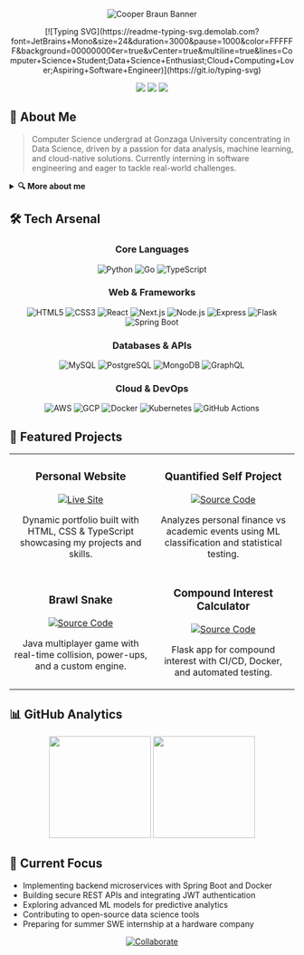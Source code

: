 <p align="center">
  <img
    src="https://capsule-render.vercel.app/api?\
type=waving\
&color=%231ac2c4,%230071ad\
&height=250\
&section=header\
&text=Cooper+Braun\
&fontSize=80\
&fontColor=ffffff\
&animation=twinkling\
&fontAlignY=35"
    alt="Cooper Braun Banner"
  />
</p>

<div align="center">
  [![Typing SVG](https://readme-typing-svg.demolab.com?font=JetBrains+Mono&size=24&duration=3000&pause=1000&color=FFFFFF&background=00000000&center=true&vCenter=true&multiline=true&lines=Computer+Science+Student;Data+Science+Enthusiast;Cloud+Computing+Lover;Aspiring+Software+Engineer)](https://git.io/typing-svg)

  [<img src="https://img.shields.io/badge/Portfolio-1ac2c4?style=for-the-badge&logo=About.me&logoColor=white" />](https://personal-website-six-alpha-83.vercel.app/)
  [<img src="https://img.shields.io/badge/LinkedIn-0077B5?style=for-the-badge&logo=linkedin&logoColor=white" />](https://www.linkedin.com/in/cooper-braun-gu/)
  [<img src="https://img.shields.io/badge/Gmail-D14836?style=for-the-badge&logo=gmail&logoColor=white" />](mailto:cooperjbraun13@gmail.com)
</div>

## 🚀 About Me
> Computer Science undergrad at Gonzaga University concentrating in Data Science, driven by a passion for data analysis, machine learning, and cloud-native solutions. Currently interning in software engineering and eager to tackle real-world challenges.

<details>
<summary><b>🔍 More about me</b></summary>
<br>
I have hands-on experience in backend development with Spring Boot, RESTful APIs, and containerized deployments. I love designing data pipelines, performing exploratory data analysis, and deploying scalable applications on AWS and GCP. In my free time, I experiment with game development in Java and build tooling projects to automate everyday tasks.
</details>

## 🛠️ Tech Arsenal

<div align="center">

### Core Languages
![Python](https://img.shields.io/badge/Python-3776AB?style=for-the-badge&logo=python&logoColor=white)
![Go](https://img.shields.io/badge/Go-00ADD8?style=for-the-badge&logo=go&logoColor=white)
![TypeScript](https://img.shields.io/badge/TypeScript-3178C6?style=for-the-badge&logo=typescript&logoColor=white)

### Web & Frameworks
![HTML5](https://img.shields.io/badge/HTML5-E34F26?style=for-the-badge&logo=html5&logoColor=white)
![CSS3](https://img.shields.io/badge/CSS3-1572B6?style=for-the-badge&logo=css3&logoColor=white)
![React](https://img.shields.io/badge/React-61DAFB?style=for-the-badge&logo=react&logoColor=black)
![Next.js](https://img.shields.io/badge/Next.js-000000?style=for-the-badge&logo=nextdotjs&logoColor=white)
![Node.js](https://img.shields.io/badge/Node.js-339933?style=for-the-badge&logo=nodedotjs&logoColor=white)
![Express](https://img.shields.io/badge/Express-000000?style=for-the-badge&logo=express&logoColor=white)
![Flask](https://img.shields.io/badge/Flask-000000?style=for-the-badge&logo=flask&logoColor=white)
![Spring Boot](https://img.shields.io/badge/Spring_Boot-6DB33F?style=for-the-badge&logo=springboot&logoColor=white)

### Databases & APIs
![MySQL](https://img.shields.io/badge/MySQL-4479A1?style=for-the-badge&logo=mysql&logoColor=white)
![PostgreSQL](https://img.shields.io/badge/PostgreSQL-316192?style=for-the-badge&logo=postgresql&logoColor=white)
![MongoDB](https://img.shields.io/badge/MongoDB-47A248?style=for-the-badge&logo=mongodb&logoColor=white)
![GraphQL](https://img.shields.io/badge/GraphQL-E10098?style=for-the-badge&logo=graphql&logoColor=white)

### Cloud & DevOps
![AWS](https://img.shields.io/badge/AWS-232F3E?style=for-the-badge&logo=amazonaws&logoColor=white)
![GCP](https://img.shields.io/badge/GCP-FEA800?style=for-the-badge&logo=googlecloud&logoColor=white)
![Docker](https://img.shields.io/badge/Docker-2496ED?style=for-the-badge&logo=docker&logoColor=white)
![Kubernetes](https://img.shields.io/badge/Kubernetes-326CE5?style=for-the-badge&logo=kubernetes&logoColor=white)
![GitHub Actions](https://img.shields.io/badge/GH_Actions-2088FF?style=for-the-badge&logo=githubactions&logoColor=white)

</div>

## 💼 Featured Projects

<div align="center">
<table>
  <tr>
    <td width="50%">
      <h3 align="center">Personal Website</h3>
      <p align="center">
        <a href="https://personal-website-six-alpha-83.vercel.app/" target="_blank">
          <img src="https://img.shields.io/badge/Live_Site-1ac2c4?style=for-the-badge&logo=safari&logoColor=white" alt="Live Site"/>
        </a>
      </p>
      <p align="center">
        Dynamic portfolio built with HTML, CSS &amp; TypeScript showcasing my projects and skills.
      </p>
    </td>
    <td width="50%">
      <h3 align="center">Quantified Self Project</h3>
      <p align="center">
        <a href="https://github.com/cooperbraun13/Bank-Data-Analysis" target="_blank">
          <img src="https://img.shields.io/badge/Source_Code-171515?style=for-the-badge&logo=github&logoColor=white" alt="Source Code"/>
        </a>
      </p>
      <p align="center">
        Analyzes personal finance vs academic events using ML classification and statistical testing.
      </p>
    </td>
  </tr>
  <tr>
    <td width="50%">
      <h3 align="center">Brawl Snake</h3>
      <p align="center">
        <a href="https://github.com/cooperbraun13/Brawl-Snake" target="_blank">
          <img src="https://img.shields.io/badge/Source_Code-171515?style=for-the-badge&logo=github&logoColor=white" alt="Source Code"/>
        </a>
      </p>
      <p align="center">
        Java multiplayer game with real-time collision, power-ups, and a custom engine.
      </p>
    </td>
    <td width="50%">
      <h3 align="center">Compound Interest Calculator</h3>
      <p align="center">
        <a href="https://github.com/cooperbraun13/Compound-Interest-Calculator" target="_blank">
          <img src="https://img.shields.io/badge/Source_Code-171515?style=for-the-badge&logo=github&logoColor=white" alt="Source Code"/>
        </a>
      </p>
      <p align="center">
        Flask app for compound interest with CI/CD, Docker, and automated testing.
      </p>
    </td>
  </tr>
</table>
</div>

## 📊 GitHub Analytics

<div align="center">
  <img height="180em" src="https://github-readme-stats.vercel.app/api?username=cooperbraun13&show_icons=true&theme=dark&hide_border=true&include_all_commits=true&count_private=true" />
  <img height="180em" src="https://github-readme-stats.vercel.app/api/top-langs/?username=cooperbraun13&layout=compact&langs_count=8&theme=dark&hide_border=true" />
</div>

## 🔭 Current Focus

- Implementing backend microservices with Spring Boot and Docker  
- Building secure REST APIs and integrating JWT authentication  
- Exploring advanced ML models for predictive analytics  
- Contributing to open-source data science tools  
- Preparing for summer SWE internship at a hardware company  

<div align="center">
  <a href="https://github.com/cooperbraun13/cooperbraun13/issues/new?template=collaboration-request.md">
    <img src="https://img.shields.io/badge/Collaborate-1ac2c4?style=for-the-badge&logo=github&logoColor=white" alt="Collaborate"/>
  </a>
</div>
